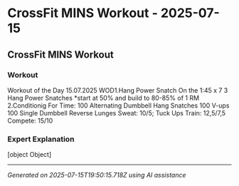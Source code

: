 # CrossFit MINS Workout - 2025-07-15

## CrossFit MINS Workout

### Workout
Workout of the Day 15.07.2025 WOD1.Hang Power Snatch On the 1:45 x 7 3 Hang Power Snatches *start at 50% and build to 80-85% of 1 RM 2.Conditionig For Time: 100 Alternating Dumbbell Hang Snatches 100 V-ups 100 Single Dumbbell Reverse Lunges Sweat: 10/5; Tuck Ups Train: 12,5/7,5 Compete: 15/10

### Expert Explanation
[object Object]

---
*Generated on 2025-07-15T19:50:15.718Z using AI assistance*

